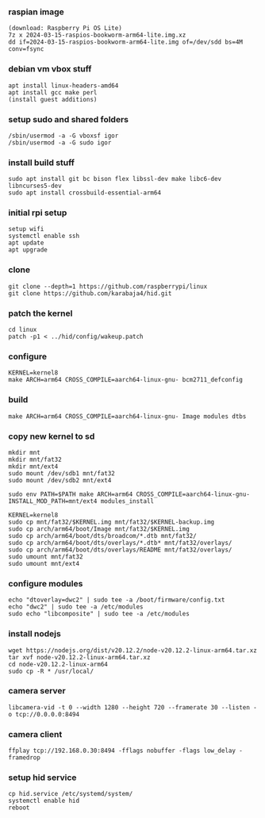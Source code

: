 ### raspian image
```
(download: Raspberry Pi OS Lite)
7z x 2024-03-15-raspios-bookworm-arm64-lite.img.xz
dd if=2024-03-15-raspios-bookworm-arm64-lite.img of=/dev/sdd bs=4M conv=fsync
```

### debian vm vbox stuff
```
apt install linux-headers-amd64
apt install gcc make perl
(install guest additions)
```

### setup sudo and shared folders
```
/sbin/usermod -a -G vboxsf igor
/sbin/usermod -a -G sudo igor
```

### install build stuff
```
sudo apt install git bc bison flex libssl-dev make libc6-dev libncurses5-dev
sudo apt install crossbuild-essential-arm64
```

### initial rpi setup
```
setup wifi
systemctl enable ssh
apt update
apt upgrade
```

### clone
```
git clone --depth=1 https://github.com/raspberrypi/linux
git clone https://github.com/karabaja4/hid.git
```

### patch the kernel
```
cd linux
patch -p1 < ../hid/config/wakeup.patch
```

### configure
```
KERNEL=kernel8
make ARCH=arm64 CROSS_COMPILE=aarch64-linux-gnu- bcm2711_defconfig
```

### build
```
make ARCH=arm64 CROSS_COMPILE=aarch64-linux-gnu- Image modules dtbs
```

### copy new kernel to sd
```
mkdir mnt
mkdir mnt/fat32
mkdir mnt/ext4
sudo mount /dev/sdb1 mnt/fat32
sudo mount /dev/sdb2 mnt/ext4

sudo env PATH=$PATH make ARCH=arm64 CROSS_COMPILE=aarch64-linux-gnu- INSTALL_MOD_PATH=mnt/ext4 modules_install

KERNEL=kernel8
sudo cp mnt/fat32/$KERNEL.img mnt/fat32/$KERNEL-backup.img
sudo cp arch/arm64/boot/Image mnt/fat32/$KERNEL.img
sudo cp arch/arm64/boot/dts/broadcom/*.dtb mnt/fat32/
sudo cp arch/arm64/boot/dts/overlays/*.dtb* mnt/fat32/overlays/
sudo cp arch/arm64/boot/dts/overlays/README mnt/fat32/overlays/
sudo umount mnt/fat32
sudo umount mnt/ext4
```

### configure modules
```
echo "dtoverlay=dwc2" | sudo tee -a /boot/firmware/config.txt
echo "dwc2" | sudo tee -a /etc/modules
sudo echo "libcomposite" | sudo tee -a /etc/modules
```

### install nodejs
```
wget https://nodejs.org/dist/v20.12.2/node-v20.12.2-linux-arm64.tar.xz
tar xvf node-v20.12.2-linux-arm64.tar.xz
cd node-v20.12.2-linux-arm64
sudo cp -R * /usr/local/
```

### camera server
```
libcamera-vid -t 0 --width 1280 --height 720 --framerate 30 --listen -o tcp://0.0.0.0:8494
```

### camera client
```
ffplay tcp://192.168.0.30:8494 -fflags nobuffer -flags low_delay -framedrop
```

### setup hid service
```
cp hid.service /etc/systemd/system/
systemctl enable hid
reboot
```